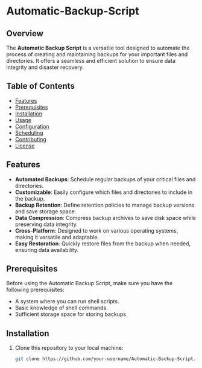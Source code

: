 # Automatic-Backup-Script

## Overview

The **Automatic Backup Script** is a versatile tool designed to automate the process of creating and maintaining backups for your important files and directories. It offers a seamless and efficient solution to ensure data integrity and disaster recovery.

## Table of Contents

- [Features](#features)
- [Prerequisites](#prerequisites)
- [Installation](#installation)
- [Usage](#usage)
- [Configuration](#configuration)
- [Scheduling](#scheduling)
- [Contributing](#contributing)
- [License](#license)

## Features

- **Automated Backups**: Schedule regular backups of your critical files and directories.
- **Customizable**: Easily configure which files and directories to include in the backup.
- **Backup Retention**: Define retention policies to manage backup versions and save storage space.
- **Data Compression**: Compress backup archives to save disk space while preserving data integrity.
- **Cross-Platform**: Designed to work on various operating systems, making it versatile and adaptable.
- **Easy Restoration**: Quickly restore files from the backup when needed, ensuring data availability.

## Prerequisites

Before using the Automatic Backup Script, make sure you have the following prerequisites:

- A system where you can run shell scripts.
- Basic knowledge of shell commands.
- Sufficient storage space for storing backups.

## Installation

1. Clone this repository to your local machine:

   ```bash
   git clone https://github.com/your-username/Automatic-Backup-Script.git


   
